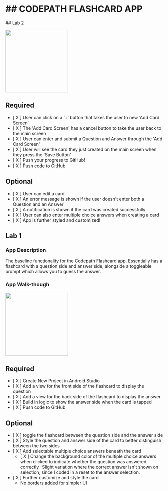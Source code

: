 <h1> ## CODEPATH FLASHCARD APP </h1>
## Lab 2

<img src="https://imgur.com/xVJxDM5" width=200><br>

## Required
- [ X ] User can click on a ‘+’ button that takes the user to new ‘Add Card Screen’
- [ X ] The 'Add Card Screen' has a cancel button to take the user back to the main screen
- [ X ] User can enter and submit a Question and Answer through the 'Add Card Screen'
- [ X ] User will see the card they just created on the main screen when they press the 'Save Button'
- [ X ] Push your progress to GitHub!
- [ X ] Push code to GitHub
## Optional
- [ X ] User can edit a card
- [ X ] An error message is shown if the user doesn't enter both a Question and an Answer
- [ X ] A notification is shown if the card was created successfully
- [ X ] User can also enter multiple choice answers when creating a card
- [ X ] App is further styled and customized!


## Lab 1

### App Description
The baseline functionality for the Codepath Flashcard app. Essentially has a flashcard with a question side and answer side, alongside a toggleable prompt which allows you to guess the answer.

### App Walk-though

<img src="https://i.imgur.com/YrDZpry.gif" width=200><br>

## Required
- [ X ] Create New Project in Android Studio
- [ X ] Add a view for the front side of the flashcard to display the question
- [ X ] Add a view for the back side of the flashcard to display the answer
- [ X ] Build in logic to show the answer side when the card is tapped
- [ X ] Push code to GitHub
## Optional
- [ X ] toggle the flashcard between the question side and the answer side
- [ X ] Style the question and answer side of the card to better distinguish between the two sides
- [ X ] Add selectable multiple choice answers beneath the card
   - [ X ] Change the background color of the multiple choice answers when clicked to indicate whether the question was answered correctly
      -Slight variation where the correct answer isn't shown on selection, since I coded in a reset to the answer selection.
- [ X ] Further customize and style the card
   - No borders added for simpler UI
